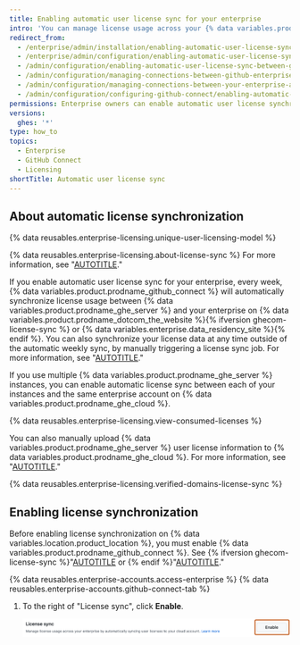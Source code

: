 ```yaml
---
title: Enabling automatic user license sync for your enterprise
intro: 'You can manage license usage across your {% data variables.product.prodname_enterprise %} environments by automatically syncing user licenses from {% data variables.location.product_location %} to {% data variables.product.prodname_ghe_cloud %}.'
redirect_from:
  - /enterprise/admin/installation/enabling-automatic-user-license-sync-between-github-enterprise-server-and-github-enterprise-cloud
  - /enterprise/admin/configuration/enabling-automatic-user-license-sync-between-github-enterprise-server-and-github-enterprise-cloud
  - /admin/configuration/enabling-automatic-user-license-sync-between-github-enterprise-server-and-github-enterprise-cloud
  - /admin/configuration/managing-connections-between-github-enterprise-server-and-github-enterprise-cloud/enabling-automatic-user-license-sync-between-github-enterprise-server-and-github-enterprise-cloud
  - /admin/configuration/managing-connections-between-your-enterprise-accounts/enabling-automatic-user-license-sync-between-github-enterprise-server-and-github-enterprise-cloud
  - /admin/configuration/configuring-github-connect/enabling-automatic-user-license-sync-for-your-enterprise
permissions: Enterprise owners can enable automatic user license synchronization.
versions:
  ghes: '*'
type: how_to
topics:
  - Enterprise
  - GitHub Connect
  - Licensing
shortTitle: Automatic user license sync
---
```

## About automatic license synchronization

{% data reusables.enterprise-licensing.unique-user-licensing-model %}

{% data reusables.enterprise-licensing.about-license-sync %} For more information, see "[AUTOTITLE](/admin/configuration/configuring-github-connect/about-github-connect#data-transmission)."

If you enable automatic user license sync for your enterprise, every week, {% data variables.product.prodname_github_connect %} will automatically synchronize license usage between {% data variables.product.prodname_ghe_server %} and your enterprise on {% data variables.product.prodname_dotcom_the_website %}{% ifversion ghecom-license-sync %} or {% data variables.enterprise.data_residency_site %}{% endif %}. You can also synchronize your license data at any time outside of the automatic weekly sync, by manually triggering a license sync job. For more information, see "[AUTOTITLE](/billing/managing-your-license-for-github-enterprise/syncing-license-usage-between-github-enterprise-server-and-github-enterprise-cloud#triggering-a-license-sync-job)."

If you use multiple {% data variables.product.prodname_ghe_server %} instances, you can enable automatic license sync between each of your instances and the same enterprise account on {% data variables.product.prodname_ghe_cloud %}.

{% data reusables.enterprise-licensing.view-consumed-licenses %}

You can also manually upload {% data variables.product.prodname_ghe_server %} user license information to {% data variables.product.prodname_ghe_cloud %}. For more information, see "[AUTOTITLE](/billing/managing-your-license-for-github-enterprise/syncing-license-usage-between-github-enterprise-server-and-github-enterprise-cloud)."

{% data reusables.enterprise-licensing.verified-domains-license-sync %}

## Enabling license synchronization

Before enabling license synchronization on {% data variables.location.product_location %}, you must enable {% data variables.product.prodname_github_connect %}. See {% ifversion ghecom-license-sync %}"[AUTOTITLE](/admin/configuring-settings/configuring-github-connect/enabling-github-connect-for-ghecom) or {% endif %}"[AUTOTITLE](/admin/configuring-settings/configuring-github-connect/enabling-github-connect-for-githubcom)."

{% data reusables.enterprise-accounts.access-enterprise %}
{% data reusables.enterprise-accounts.github-connect-tab %}
1. To the right of "License sync", click **Enable**.

   ![Screenshot of the "License sync" option on the GitHub Connect page. The "Enable" button is highlighted with an orange outline.](/assets/images/enterprise/site-admin-settings/enable-user-license-drop-down.png)
